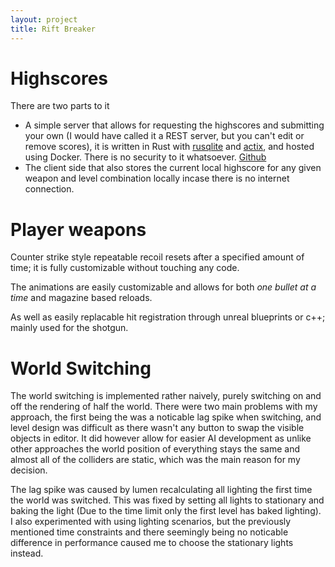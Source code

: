 ```yaml
---
layout: project
title: Rift Breaker
---
```

# Highscores
There are two parts to it
- A simple server that allows for requesting the highscores and submitting your own (I would have called it a REST server, but you can't edit or remove scores), it is written in Rust with [rusqlite](https://github.com/rusqlite/rusqlite) and [actix](https://actix.rs/), and hosted using Docker. There is no security to it whatsoever. [Github](https://github.com/Kycklingris/GP4_Team5_Highscore)
- The client side that also stores the current local highscore for any given weapon and level combination locally incase there is no internet connection.

# Player weapons
Counter strike style repeatable recoil resets after a specified amount of time; it is fully customizable without touching any code. 

The animations are easily customizable and allows for both *one bullet at a time* and magazine based reloads.

As well as easily replacable hit registration through unreal blueprints or c++; mainly used for the shotgun.

# World Switching
The world switching is implemented rather naively, purely switching on and off the rendering of half the world. There were two main problems with my approach, the first being the was a noticable lag spike when switching, and level design was difficult as there wasn't any button to swap the visible objects in editor. It did however allow for easier AI development as unlike other approaches the world position of everything stays the same and almost all of the colliders are static, which was the main reason for my decision.

The lag spike was caused by lumen recalculating all lighting the first time the world was switched. This was fixed by setting all lights to stationary and baking the light (Due to the time limit only the first level has baked lighting). I also experimented with using lighting scenarios, but the previously mentioned time constraints and there seemingly being no noticable difference in performance caused me to choose the stationary lights instead.

